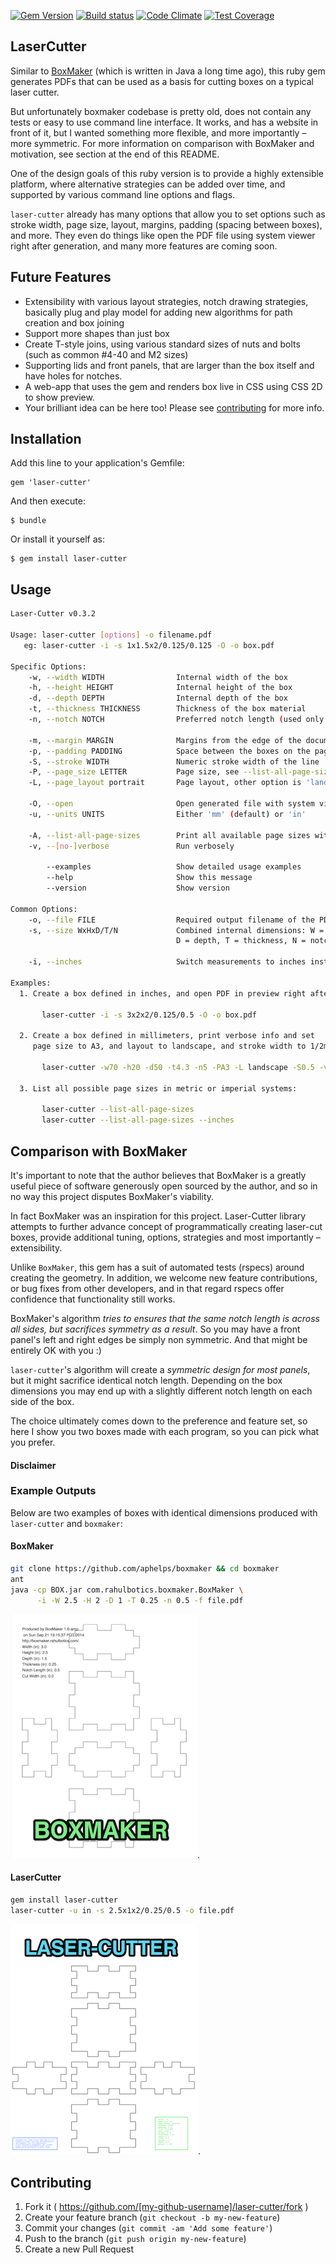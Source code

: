 [![Gem Version](https://badge.fury.io/rb/laser-cutter.svg)](http://badge.fury.io/rb/laser-cutter)
[![Build status](https://secure.travis-ci.org/kigster/laser-cutter.png)](http://travis-ci.org/kigster/laser-cutter)
[![Code Climate](https://codeclimate.com/github/kigster/laser-cutter.png)](https://codeclimate.com/github/kigster/laser-cutter)
[![Test Coverage](https://codeclimate.com/github/kigster/laser-cutter/badges/coverage.svg)](https://codeclimate.com/github/kigster/laser-cutter)

## LaserCutter

Similar to [BoxMaker](https://github.com/rahulbot/boxmaker/) (which is written in Java a long time ago), 
this ruby gem generates PDFs that can be used as a basis for cutting boxes on a typical laser cutter.
 
But unfortunately boxmaker codebase is pretty old, does not contain any tests or easy to use command
line interface.  It works, and has a website in front of it, but I wanted something more flexible, 
and more importantly – more symmetric. For more information on comparison with BoxMaker and motivation,
see section at the end of this README.

One of the design goals of this ruby version is to provide a highly extensible platform,
where alternative strategies can be added over time, and supported by various command line options 
and flags.  

```laser-cutter``` already has many options that allow you to set options such as stroke width, page size,
layout, margins, padding (spacing between boxes), and more.  They even do things like open the PDF file 
using system viewer right after generation, and many more features are coming soon.

## Future Features

* Extensibility with various layout strategies, notch drawing strategies, basically plug and play
  model for adding new algorithms for path creation and box joining
* Support more shapes than just box
* Create T-style joins, using various standard sizes of nuts and bolts (such as common #4-40 and M2 sizes)
* Supporting lids and front panels, that are larger than the box itself and have holes for notches. 
* A web-app that uses the gem and renders box live in CSS using CSS 2D to show preview.
* Your brilliant idea can be here too!  Please see [contributing](CONTRIBUTING.md) for more info.

## Installation

Add this line to your application's Gemfile:

    gem 'laser-cutter'

And then execute:

    $ bundle

Or install it yourself as:

    $ gem install laser-cutter

## Usage

```bash
Laser-Cutter v0.3.2

Usage: laser-cutter [options] -o filename.pdf
   eg: laser-cutter -i -s 1x1.5x2/0.125/0.125 -O -o box.pdf

Specific Options:
    -w, --width WIDTH                Internal width of the box
    -h, --height HEIGHT              Internal height of the box
    -d, --depth DEPTH                Internal depth of the box
    -t, --thickness THICKNESS        Thickness of the box material
    -n, --notch NOTCH                Preferred notch length (used only as a guide)

    -m, --margin MARGIN              Margins from the edge of the document
    -p, --padding PADDING            Space between the boxes on the page
    -S, --stroke WIDTH               Numeric stroke width of the line
    -P, --page_size LETTER           Page size, see --list-all-page-sizes for more info.
    -L, --page_layout portrait       Page layout, other option is 'landscape'

    -O, --open                       Open generated file with system viewer before exiting
    -u, --units UNITS                Either 'mm' (default) or 'in'

    -A, --list-all-page-sizes        Print all available page sizes with dimensions and exit
    -v, --[no-]verbose               Run verbosely

        --examples                   Show detailed usage examples
        --help                       Show this message
        --version                    Show version

Common Options:
    -o, --file FILE                  Required output filename of the PDF
    -s, --size WxHxD/T/N             Combined internal dimensions: W = width, H = height,
                                     D = depth, T = thickness, N = notch length

    -i, --inches                     Switch measurements to inches instead of millimeters

Examples:
  1. Create a box defined in inches, and open PDF in preview right after:

       laser-cutter -i -s 3x2x2/0.125/0.5 -O -o box.pdf

  2. Create a box defined in millimeters, print verbose info and set
     page size to A3, and layout to landscape, and stroke width to 1/2mm:

       laser-cutter -w70 -h20 -d50 -t4.3 -n5 -PA3 -L landscape -S0.5 -v -O -o box.pdf

  3. List all possible page sizes in metric or imperial systems:

       laser-cutter --list-all-page-sizes
       laser-cutter --list-all-page-sizes --inches
```                 

## Comparison with BoxMaker

It's important to note that the author believes that BoxMaker is a greatly useful piece of software 
generously open sourced by the author, and so in no way this project disputes BoxMaker's viability. 
  
In fact BoxMaker was an inspiration for this project. Laser-Cutter library attempts to further advance 
concept of programmatically creating laser-cut boxes, provide additional tuning, options, strategies
and most importantly – extensibility.  

Unlike ```BoxMaker```, this gem has a suit of automated tests (rspecs) around creating the geometry. 
In addition, we welcome new feature contributions, or bug fixes from other developers, and in that 
regard rspecs offer confidence that functionality still works.

BoxMaker's algorithm _tries to ensures that the same notch length is across all sides, but sacrifices
symmetry as a result_.  So you may have a front panel's left and right edges be simply non symmetric. 
And that might be entirely OK with you :)
 
```laser-cutter```'s algorithm will create a _symmetric design for most panels_, but it might sacrifice
identical notch length. Depending on the box dimensions you may end up with a slightly different notch 
length on each side of the box.

The choice ultimately comes down to the preference and feature set, so here I show you two boxes made with
each program, so you can pick what you prefer. 

#### Disclaimer


### Example Outputs

Below are two examples of boxes with identical dimensions produced with ```laser-cutter``` and ```boxmaker```:

#### BoxMaker 

```bash
git clone https://github.com/aphelps/boxmaker && cd boxmaker
ant
java -cp BOX.jar com.rahulbotics.boxmaker.BoxMaker \
      -i -W 2.5 -H 2 -D 1 -T 0.25 -n 0.5 -f file.pdf
```

![BoxMaker Example](doc/boxmaker.jpg).

#### LaserCutter 

```bash
gem install laser-cutter
laser-cutter -u in -s 2.5x1x2/0.25/0.5 -o file.pdf
```

![LaserCutter Example](doc/laser-cutter.jpg).

## Contributing

1. Fork it ( https://github.com/[my-github-username]/laser-cutter/fork )
2. Create your feature branch (`git checkout -b my-new-feature`)
3. Commit your changes (`git commit -am 'Add some feature'`)
4. Push to the branch (`git push origin my-new-feature`)
5. Create a new Pull Request
